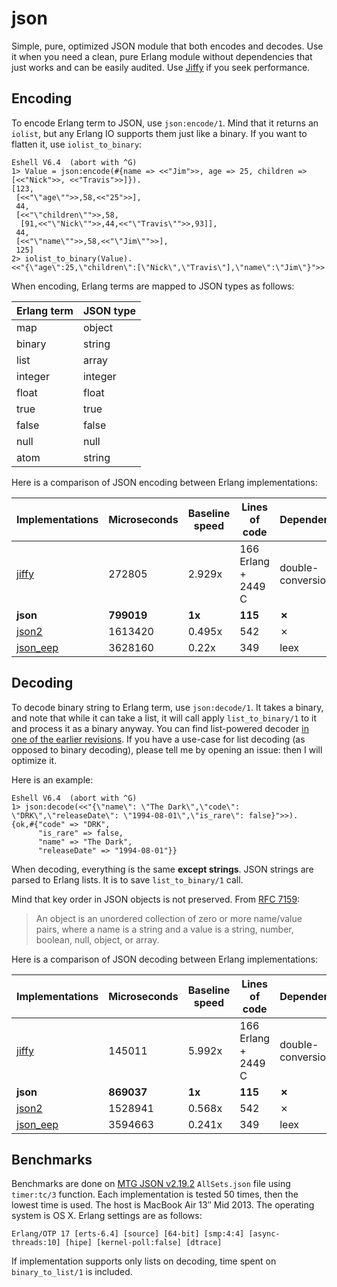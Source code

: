 json
====

Simple, pure, optimized JSON module that both encodes and decodes.
Use it when you need a clean, pure Erlang module without dependencies that just works
and can be easily audited. Use [Jiffy][] if you seek performance.

Encoding
--------

To encode Erlang term to JSON, use `json:encode/1`. Mind that it returns
an `iolist`, but any Erlang IO supports them just like a binary. If you
want to flatten it, use `iolist_to_binary`:

```
Eshell V6.4  (abort with ^G)
1> Value = json:encode(#{name => <<"Jim">>, age => 25, children => [<<"Nick">>, <<"Travis">>]}).
[123,
 [<<"\"age\"">>,58,<<"25">>],
 44,
 [<<"\"children\"">>,58,
  [91,<<"\"Nick\"">>,44,<<"\"Travis\"">>,93]],
 44,
 [<<"\"name\"">>,58,<<"\"Jim\"">>],
 125]
2> iolist_to_binary(Value).
<<"{\"age\":25,\"children\":[\"Nick\",\"Travis\"],\"name\":\"Jim\"}">>
```

When encoding, Erlang terms are mapped to JSON types as follows:

Erlang term | JSON type
------------|----------
map         | object
binary      | string
list        | array
integer     | integer
float       | float
true        | true
false       | false
null        | null
atom        | string

Here is a comparison of JSON encoding between Erlang implementations:

Implementations | Microseconds | Baseline speed | Lines of code              | Dependencies      | Pure?
----------------|--------------|----------------|----------------------------|-------------------|------
[jiffy][]       | 272805       | 2.929x         | 166 Erlang + 2449 C        | double-conversion | ✗
**json**        | **799019**   | **1x**         | **115**                    | **✗**             | **✓**
[json2][]       | 1613420      | 0.495x         | 542                        | ✗                 | ✓
[json_eep][]    | 3628160      | 0.22x          | 349                        | leex              | ✓

Decoding
--------

To decode binary string to Erlang term, use `json:decode/1`. It takes a binary, and note that while
it can take a list, it will call apply `list_to_binary/1` to it and process it as a binary anyway.
You can find list-powered decoder [in one of the earlier revisions][decode-list]. If you have a use-case for
list decoding (as opposed to binary decoding), please tell me by opening an issue: then I will optimize it.

[decode-list]: https://github.com/yegortimoschenko/json/blob/3bdc3e7b7bb285ca3405bdcd86bb203e8eb93a1f/src/json.erl

Here is an example: 

```
Eshell V6.4  (abort with ^G)
1> json:decode(<<"{\"name\": \"The Dark\",\"code\": \"DRK\",\"releaseDate\": \"1994-08-01\",\"is_rare\": false}">>).
{ok,#{"code" => "DRK",
      "is_rare" => false,
      "name" => "The Dark",
      "releaseDate" => "1994-08-01"}}
```

When decoding, everything is the same **except strings**. JSON strings are parsed to Erlang lists.
It is to save `list_to_binary/1` call.

Mind that key order in JSON objects is not preserved. From [RFC 7159](http://www.rfc-editor.org/rfc/rfc7159.txt):

> An object is an unordered collection of zero or more name/value pairs,
> where a name is a string and a value is a string, number, boolean, null, object, or array.

Here is a comparison of JSON decoding between Erlang implementations:

Implementations | Microseconds | Baseline speed | Lines of code              | Dependencies      | Pure?
----------------|--------------|----------------|----------------------------|-------------------|------
[jiffy][]       | 145011       | 5.992x         | 166 Erlang + 2449 C        | double-conversion | ✗
**json**        | **869037**   | **1x**         | **115**                    | **✗**             | **✓**
[json2][]       | 1528941      | 0.568x         | 542                        | ✗                 | ✓
[json_eep][]    | 3594663      | 0.241x         | 349                        | leex              | ✓

[Jiffy]: https://github.com/davisp/jiffy
[json2]: https://github.com/klacke/yaws/blob/master/src/json2.erl
[json_eep]: https://github.com/jchris/erlang-json-eep-parser

Benchmarks
----------

Benchmarks are done on [MTG JSON v2.19.2](http://mtgjson.com) `AllSets.json` file
using `timer:tc/3` function. Each implementation is tested 50 times, then the lowest time is used.
The host is MacBook Air 13″ Mid 2013. The operating system is OS X. Erlang settings are as follows:

```
Erlang/OTP 17 [erts-6.4] [source] [64-bit] [smp:4:4] [async-threads:10] [hipe] [kernel-poll:false] [dtrace]
```

If implementation supports only lists on decoding, time spent on `binary_to_list/1` is included.

